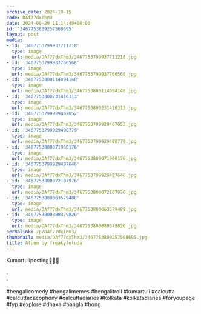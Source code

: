```yaml
---
archive_date: 2024-10-15
code: DAf77dxThm3
date: 2024-09-29 11:14:49+00:00
id: '3467753809257568695'
layout: post
media:
- id: '3467753799937711218'
  type: image
  url: media/DAf77dxThm3/3467753799937711218.jpg
- id: '3467753799937766568'
  type: image
  url: media/DAf77dxThm3/3467753799937766568.jpg
- id: '3467753800114094148'
  type: image
  url: media/DAf77dxThm3/3467753800114094148.jpg
- id: '3467753800231410313'
  type: image
  url: media/DAf77dxThm3/3467753800231410313.jpg
- id: '3467753799929467052'
  type: image
  url: media/DAf77dxThm3/3467753799929467052.jpg
- id: '3467753799929490779'
  type: image
  url: media/DAf77dxThm3/3467753799929490779.jpg
- id: '3467753800071960176'
  type: image
  url: media/DAf77dxThm3/3467753800071960176.jpg
- id: '3467753799929497646'
  type: image
  url: media/DAf77dxThm3/3467753799929497646.jpg
- id: '3467753800072107976'
  type: image
  url: media/DAf77dxThm3/3467753800072107976.jpg
- id: '3467753800063579488'
  type: image
  url: media/DAf77dxThm3/3467753800063579488.jpg
- id: '3467753800080379820'
  type: image
  url: media/DAf77dxThm3/3467753800080379820.jpg
permalink: /p/DAf77dxThm3/
thumbnail: media/DAf77dxThm3/3467753809257568695.jpg
title: Album by freakyfeluda
---
```


Kumortuliposting🐺👆🏿  
  
.  
.  
.  
#bengalicomedy #bengalimemes #bengalitroll #kumartuli #calcutta #calcuttacacophony #calcuttadiaries #kolkata #kolkatadiaries #foryoupage #fyp #explore #dhaka #bangla #bong